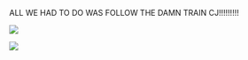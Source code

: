 ALL WE HAD TO DO WAS FOLLOW THE DAMN TRAIN CJ!!!!!!!!!

![](https://github-readme-stats.vercel.app/api/top-langs/?username=bigsmokeDev&layout=compact&theme=dark)

![](https://github-readme-streak-stats.herokuapp.com/?user=bigsmokeDev&theme=dark)
